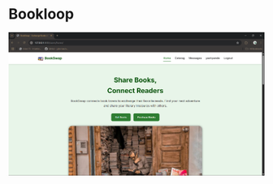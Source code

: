 # Bookloop
![Screen shot](https://github.com/Yashh1506/Bookloop/blob/main/Screenshot%202025-05-06%20111422.png)

